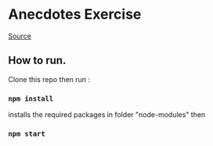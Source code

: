 # Anecdotes Exercise

[Source](https://fullstackopen.com/en/part1/a_more_complex_state_debugging_react_apps#exercises-1-6-1-14)

## How to run.
Clone this repo then run : 
### `npm install` 
installs the required packages in folder "node-modules"
then 

### `npm start`